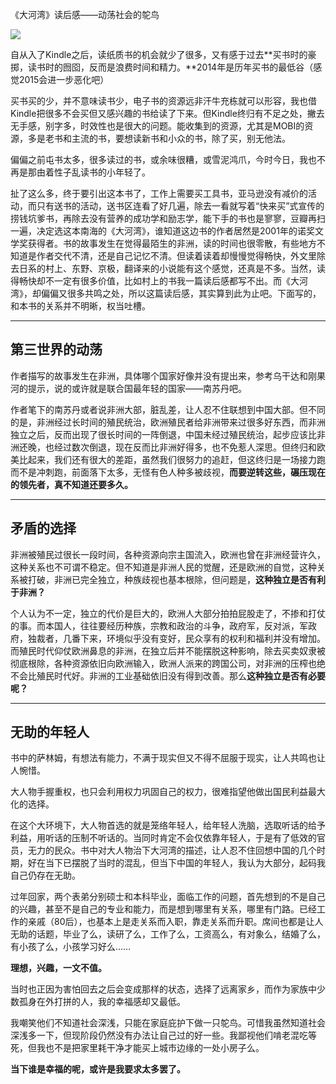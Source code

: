 
《大河湾》读后感——动荡社会的鸵鸟





![](http://img5.douban.com/lpic/s27349877.jpg)


自从入了Kindle之后，读纸质书的机会就少了很多，又有感于过去**买书时的豪掷，读书时的囫囵，反而是浪费时间和精力。**2014年是历年买书的最低谷（感觉2015会进一步恶化吧）

买书买的少，并不意味读书少，电子书的资源远非汗牛充栋就可以形容，我也借Kindle把很多不会买但又感兴趣的书给读了下来。但Kindle终归有不足之处，撇去无手感，别字多，时效性也是很大的问题。能收集到的资源，尤其是MOBI的资源，多是老书和主流的书，要想读新书和小众的书，除了买，别无他法。

偏偏之前屯书太多，很多读过的书，或余味很糟，或雪泥鸿爪，今时今日，我也不再是那由着性子乱读书的小年轻了。

扯了这么多，终于要引出这本书了，工作上需要买工具书，亚马逊没有减价的活动，而只有送书的活动，送书区连看了好几遍，除去一看就写着“快来买”式宣传的捞钱坑爹书，再除去没有营养的成功学和励志学，能下手的书也是寥寥，豆瓣再扫一遍，决定选这本南海的《大河湾》，谁知道这边书的作者居然是2001年的诺奖文学奖获得者。书的故事发生在觉得最陌生的非洲，读的时间也很零散，有些地方不知道是作者交代不清，还是自己记忆不清。但读着读着却慢慢觉得畅快，外文里除去日系的村上、东野、京极，翻译来的小说能有这个感觉，还真是不多。当然，读得畅快却不一定有很多价值，比如村上的书我一篇读后感都写不出。而《大河湾》，却偏偏又很多共鸣之处，所以这篇读后感，其实算到此为止吧。下面写的，和本书的关系并不明晰，权当吐槽。

---

## 第三世界的动荡 ##

作者描写的故事发生在非洲，具体哪个国家好像并没有提出来，参考乌干达和刚果河的提示，说的或许就是联合国最年轻的国家——南苏丹吧。

作者笔下的南苏丹或者说非洲大部，脏乱差，让人忍不住联想到中国大部。但不同的是，非洲经过长时间的殖民统治，欧洲殖民者给非洲带来过很多好东西，而非洲独立之后，反而出现了很长时间的一阵倒退，中国未经过殖民统治，起步应该比非洲还晚，也经过数次倒退，现在反而比非洲好得多，也不免惹人深思。但终归和欧美比起来，我们还有很大的差距，虽然我们很努力的追赶，但这终归是一场接力跑而不是冲刺跑，前面落下太多，无怪有色人种多被歧视，**而要逆转这些，碾压现在的领先者，真不知道还要多久。**

---

## 矛盾的选择 ##

非洲被殖民过很长一段时间，各种资源向宗主国流入，欧洲也曾在非洲经营许久，这种关系也不可谓不稳定。但不知道是非洲人民的觉醒，还是欧洲的自觉，这种关系被打破，非洲已完全独立，种族歧视也基本根除，但问题是，**这种独立是否有利于非洲？**

个人认为不一定，独立的代价是巨大的，欧洲人大部分拍拍屁股走了，不掺和打仗的事。而本国人，往往要经历种族，宗教和政治的斗争，政府军，反对派，军政府，独裁者，几番下来，环境似乎没有变好，民众享有的权利和福利并没有增加。而殖民时代仰仗欧洲鼻息的非洲，在独立后并不能摆脱这种影响，除去买卖奴隶被彻底根除，各种资源依旧向欧洲输入，欧洲人派来的跨国公司，对非洲的压榨也绝不会比殖民时代好。非洲的工业基础依旧没有得到改善。那么**这种独立是否有必要呢？**



---


## 无助的年轻人 ##

书中的萨林姆，有想法有能力，不满于现实但又不得不屈服于现实，让人共鸣也让人惋惜。

大人物手握重权，也只会利用权力巩固自己的权力，很难指望他做出国民利益最大化的选择。

在这个大环境下，大人物首选的就是笼络年轻人，给年轻人洗脑，选取听话的给予利益，用听话的压制不听话的。当同时肯定不会仅依靠年轻人，于是有了低效的官员，无力的民众。书中对大人物治下大河湾的描述，让人忍不住回想中国的几个时期，好在当下已摆脱了当时的混乱，但当下中国的年轻人，我认为大部分，起码我自己仍存在无助。

过年回家，两个表弟分别硕士和本科毕业，面临工作的问题，首先想到的不是自己的兴趣，甚至不是自己的专业和能力，而是想到哪里有关系，哪里有门路。已经工作的亲戚（80后），也基本上是走关系而入职，靠走关系而升职。席间也都是让人无助的话题，毕业了么，读研了么，工作了么，工资高么，有对象么，结婚了么，有小孩了么，小孩学习好么……

**理想，兴趣，一文不值。**

当时也正因为害怕回去之后会变成那样的状态，选择了远离家乡，而作为家族中少数孤身在外打拼的人，我的幸福感却又最低。

我嘲笑他们不知道社会深浅，只能在家庭庇护下做一只鸵鸟。可惜我虽然知道社会深浅多一下，但现阶段仍然没有办法让自己过的好一些。我鄙视他们啃老混吃等死，但我也不是把家里耗干净才能买上城市边缘的一处小房子么。

**当下谁是幸福的呢，或许是我要求太多罢了。**

